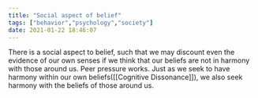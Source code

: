 ```yaml
---
title: "Social aspect of belief"
tags: ["behavior","psychology","society"]
date: 2021-01-22 18:46:07
---
```


There is a social aspect to belief, such that we may discount even the evidence of our own senses if we think that our beliefs are not in harmony with those around us. Peer pressure works. Just as we seek to have harmony within our own beliefs([[Cognitive Dissonance]]), we also seek harmony with the beliefs of those around us.
